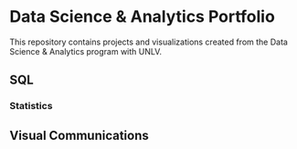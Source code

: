# Data Science & Analytics Portfolio
This repository contains projects and visualizations created from the Data Science & Analytics program with UNLV.

## SQL

### Statistics

## Visual Communications
